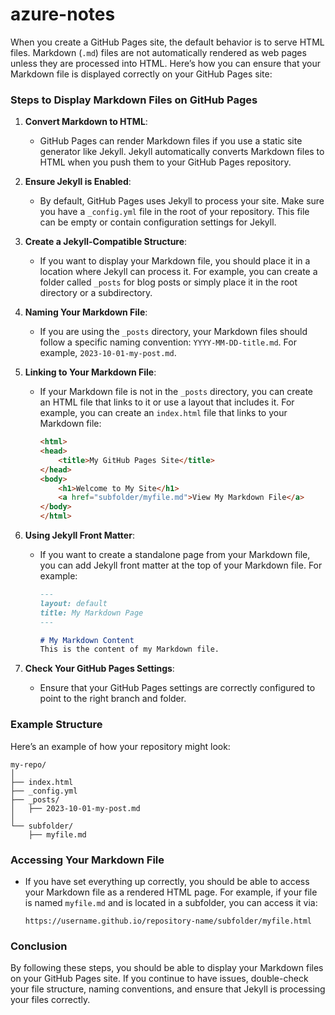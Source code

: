 # azure-notes

When you create a GitHub Pages site, the default behavior is to serve HTML files. Markdown (`.md`) files are not automatically rendered as web pages unless they are processed into HTML. Here’s how you can ensure that your Markdown file is displayed correctly on your GitHub Pages site:

### Steps to Display Markdown Files on GitHub Pages

1. **Convert Markdown to HTML**:
   - GitHub Pages can render Markdown files if you use a static site generator like Jekyll. Jekyll automatically converts Markdown files to HTML when you push them to your GitHub Pages repository.

2. **Ensure Jekyll is Enabled**:
   - By default, GitHub Pages uses Jekyll to process your site. Make sure you have a `_config.yml` file in the root of your repository. This file can be empty or contain configuration settings for Jekyll.

3. **Create a Jekyll-Compatible Structure**:
   - If you want to display your Markdown file, you should place it in a location where Jekyll can process it. For example, you can create a folder called `_posts` for blog posts or simply place it in the root directory or a subdirectory.

4. **Naming Your Markdown File**:
   - If you are using the `_posts` directory, your Markdown files should follow a specific naming convention: `YYYY-MM-DD-title.md`. For example, `2023-10-01-my-post.md`.

5. **Linking to Your Markdown File**:
   - If your Markdown file is not in the `_posts` directory, you can create an HTML file that links to it or use a layout that includes it. For example, you can create an `index.html` file that links to your Markdown file:
     ```html
     <html>
     <head>
         <title>My GitHub Pages Site</title>
     </head>
     <body>
         <h1>Welcome to My Site</h1>
         <a href="subfolder/myfile.md">View My Markdown File</a>
     </body>
     </html>
     ```

6. **Using Jekyll Front Matter**:
   - If you want to create a standalone page from your Markdown file, you can add Jekyll front matter at the top of your Markdown file. For example:
     ```markdown
     ---
     layout: default
     title: My Markdown Page
     ---
     
     # My Markdown Content
     This is the content of my Markdown file.
     ```

7. **Check Your GitHub Pages Settings**:
   - Ensure that your GitHub Pages settings are correctly configured to point to the right branch and folder.

### Example Structure

Here’s an example of how your repository might look:

```
my-repo/
│
├── index.html
├── _config.yml
├── _posts/
│   ├── 2023-10-01-my-post.md
│
└── subfolder/
    ├── myfile.md
```

### Accessing Your Markdown File

- If you have set everything up correctly, you should be able to access your Markdown file as a rendered HTML page. For example, if your file is named `myfile.md` and is located in a subfolder, you can access it via:
  ```
  https://username.github.io/repository-name/subfolder/myfile.html
  ```

### Conclusion

By following these steps, you should be able to display your Markdown files on your GitHub Pages site. If you continue to have issues, double-check your file structure, naming conventions, and ensure that Jekyll is processing your files correctly.
